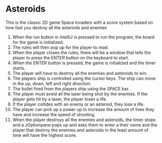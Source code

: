 # Asteroids
This is the classic 2D game Space Invaders with a score system based on how fast you destroy all the asteroids and enemies


1.	When the run button in IntelliJ is pressed to run the program, the board for the game is initialized.
2.	The rules will then pop up for the player to read.
3.	When the player closes the rules, there will be a window that tells the player to press the ENTER button on the keyboard to start.
4.	When the ENTER button is pressed, the game is initialized and the timer starts.
5.	The player will have to destroy all the enemies and asteroids to win.
6.	The players ship is controlled using the cursor keys. The ship can move in the up, down, left and right direction.
7.	The bullet fired from the players ship using the SPACE bar.
8.	The player must avoid all the laser being shot by the enemies. If the player gets hit by a laser, the player loses a life.
9.	If the player collides with an enemy or an asteroid, they lose a life.
10.	The player can pick up a power up to increase the amount of lives they have and increase the speed of shooting.
11.	When the player destroys all the enemies and asteroids, the timer stops and a JOptionpane pops up and asks them to enter a their name and the player that destroy the enemies and asteroids in the least amount of time will have the highest score.
